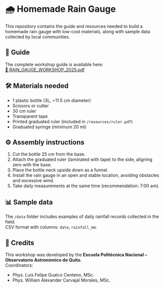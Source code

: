 # 🌧️ Homemade Rain Gauge

This repository contains the guide and resources needed to build a homemade rain gauge with low-cost materials, along with sample data collected by local communities.

## 📘 Guide

The complete workshop guide is available here:  
[📄 RAIN_GAUGE_WORKSHOP_2025.pdf](guide/RAIN_GAUGE_WORKSHOP_2025.pdf)

## 🛠️ Materials needed

- 1 plastic bottle (3L, ~11.5 cm diameter)
- Scissors or cutter
- 30 cm ruler
- Transparent tape
- Printed graduated ruler (included in `/resources/ruler.pdf`)
- Graduated syringe (minimum 20 ml)

## ⚙️ Assembly instructions

1. Cut the bottle 25 cm from the base.  
2. Attach the graduated ruler (laminated with tape) to the side, aligning zero with the base.  
3. Place the bottle neck upside down as a funnel.  
4. Install the rain gauge in an open and stable location, avoiding obstacles and excessive wind.  
5. Take daily measurements at the same time (recommendation: 7:00 am).  

## 📊 Sample data

The `/data` folder includes examples of daily rainfall records collected in the field.  
CSV format with columns: `date`, `rainfall_mm`.

## 🤝 Credits

This workshop was developed by the **Escuela Politécnica Nacional – Observatorio Astronómico de Quito**.  
Coordinators:  
- Phys. Luis Felipe Gualco Centeno, MSc.  
- Phys. William Alexander Carvajal Morales, MSc.  
